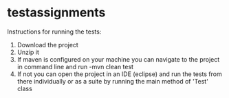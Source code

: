 # testassignments

Instructions for running the tests:
1. Download the project
2. Unzip it
3. If maven is configured on your machine you can navigate to the project in command line and run -mvn clean test
4. If not you can open the project in an IDE (eclipse) and run the tests from there individually or as a suite by running the main method of 'Test' class
